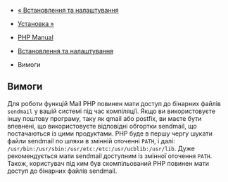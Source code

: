 - [« Встановлення та налаштування](mail.setup.md)
- [Установка »](mail.installation.md)

- [PHP Manual](index.md)
- [Встановлення та налаштування](mail.setup.md)
- Вимоги

## Вимоги

Для роботи функцій Mail PHP повинен мати доступ до бінарних файлів
`sendmail` у вашій системі під час компіляції. Якщо ви використовуєте
іншу поштову програму, таку як qmail або postfix, ви маєте бути
впевнені, що використовуєте відповідні обгортки sendmail, що постачаються
із цими продуктами. PHP буде в першу чергу шукати файли sendmail по
шляхи в змінній оточенні `PATH`, і далі:
`/usr/bin:/usr/sbin:/usr/etc:/etc:/usr/ucblib:/usr/lib`. Дуже
рекомендується мати sendmail доступним із змінної оточення `PATH`.
Також, користувач під ким був скомпільований PHP повинен мати доступ до
бінарних файлів sendmail.
